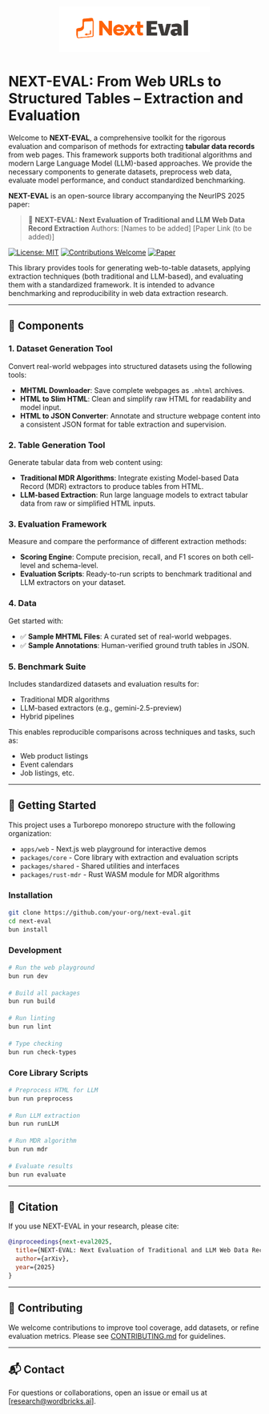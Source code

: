 <p align="center">
  <picture>
    <source media="(prefers-color-scheme: dark)" srcset="Next-eval-dark.png">
    <source media="(prefers-color-scheme: light)" srcset="Next-eval-light.png">
    <img alt="NEXT-EVAL Logo" src="next-eval-light.png" width="300">
  </picture>
</p>


# NEXT-EVAL: From Web URLs to Structured Tables – Extraction and Evaluation

Welcome to **NEXT-EVAL**, a comprehensive toolkit for the rigorous evaluation and comparison of methods for extracting **tabular data records** from web pages. This framework supports both traditional algorithms and modern Large Language Model (LLM)-based approaches. We provide the necessary components to generate datasets, preprocess web data, evaluate model performance, and conduct standardized benchmarking.


**NEXT-EVAL** is an open-source library accompanying the NeurIPS 2025 paper:

> 📄 **NEXT-EVAL: Next Evaluation of Traditional and LLM Web Data Record Extraction**
> Authors: \[Names to be added]
> \[Paper Link (to be added)]


[![License: MIT](https://img.shields.io/badge/License-MIT-yellow.svg)](https://opensource.org/licenses/MIT) [![Contributions Welcome](https://img.shields.io/badge/Contributions-Welcome-brightgreen.svg?style=flat)](CONTRIBUTING.md)
[![Paper](https://img.shields.io/badge/Read%20the%20Paper-blue)](https://arxiv.org/abs/6452467) 


This library provides tools for generating web-to-table datasets, applying extraction techniques (both traditional and LLM-based), and evaluating them with a standardized framework. It is intended to advance benchmarking and reproducibility in web data extraction research.

---

## 🔧 Components

### 1. Dataset Generation Tool

Convert real-world webpages into structured datasets using the following tools:

* **MHTML Downloader**: Save complete webpages as `.mhtml` archives.
* **HTML to Slim HTML**: Clean and simplify raw HTML for readability and model input.
* **HTML to JSON Converter**: Annotate and structure webpage content into a consistent JSON format for table extraction and supervision.

### 2. Table Generation Tool

Generate tabular data from web content using:

* **Traditional MDR Algorithms**: Integrate existing Model-based Data Record (MDR) extractors to produce tables from HTML.
* **LLM-based Extraction**: Run large language models to extract tabular data from raw or simplified HTML inputs.

### 3. Evaluation Framework

Measure and compare the performance of different extraction methods:

* **Scoring Engine**: Compute precision, recall, and F1 scores on both cell-level and schema-level.
* **Evaluation Scripts**: Ready-to-run scripts to benchmark traditional and LLM extractors on your dataset.

### 4. Data

Get started with:

* ✅ **Sample MHTML Files**: A curated set of real-world webpages.
* ✅ **Sample Annotations**: Human-verified ground truth tables in JSON.

### 5. Benchmark Suite

Includes standardized datasets and evaluation results for:

* Traditional MDR algorithms
* LLM-based extractors (e.g., gemini-2.5-preview)
* Hybrid pipelines

This enables reproducible comparisons across techniques and tasks, such as:

* Web product listings
* Event calendars
* Job listings, etc.

---

## 🏁 Getting Started

This project uses a Turborepo monorepo structure with the following organization:
- `apps/web` - Next.js web playground for interactive demos
- `packages/core` - Core library with extraction and evaluation scripts
- `packages/shared` - Shared utilities and interfaces
- `packages/rust-mdr` - Rust WASM module for MDR algorithms

### Installation

```bash
git clone https://github.com/your-org/next-eval.git
cd next-eval
bun install
```

### Development

```bash
# Run the web playground
bun run dev

# Build all packages
bun run build

# Run linting
bun run lint

# Type checking
bun run check-types
```

### Core Library Scripts

```bash
# Preprocess HTML for LLM
bun run preprocess

# Run LLM extraction
bun run runLLM

# Run MDR algorithm
bun run mdr

# Evaluate results
bun run evaluate
```

---

## 🧪 Citation

If you use NEXT-EVAL in your research, please cite:

```bibtex
@inproceedings{next-eval2025,
  title={NEXT-EVAL: Next Evaluation of Traditional and LLM Web Data Record Extraction},
  author={arXiv},
  year={2025}
}
```

---

## 🤝 Contributing

We welcome contributions to improve tool coverage, add datasets, or refine evaluation metrics. Please see [CONTRIBUTING.md](./CONTRIBUTING.md) for guidelines.

---

## 📬 Contact

For questions or collaborations, open an issue or email us at \[[research@wordbricks.ai](mailto:research@wordbricks.ai)].
